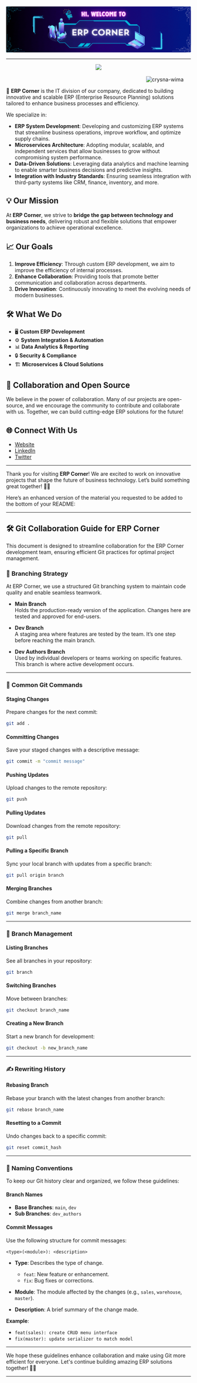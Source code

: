 <!--Banner-->
![ERP Corner Banner Image](./erpcorner.gif)

<hr>

<p align="center">
    <img src="https://readme-typing-svg.herokuapp.com?color=0096FF&width=500&height=28&lines=Welcome+to+ERP+Corner!+🚀;Experts+in+ERP+Systems+⚙️;Streamlining+Business+Processes+📈;Empowering+Efficiency+and+Growth+🌟;Innovating+with+Microservices+🛠️;Let's+Transform+Business+Together!+💼&center=true">
</p>

<p align="right"> 
    <img src="https://komarev.com/ghpvc/?username=IT-CORNER-ERP&label=Company%20views&color=0096FF&style=for-the-badge&logo=star" alt="crysna-wima" style="padding-right:20px;" />
</p>

🚀 **ERP Corner** is the IT division of our company, dedicated to building innovative and scalable ERP (Enterprise Resource Planning) solutions tailored to enhance business processes and efficiency.

We specialize in:
- **ERP System Development**: Developing and customizing ERP systems that streamline business operations, improve workflow, and optimize supply chains.
- **Microservices Architecture**: Adopting modular, scalable, and independent services that allow businesses to grow without compromising system performance.
- **Data-Driven Solutions**: Leveraging data analytics and machine learning to enable smarter business decisions and predictive insights.
- **Integration with Industry Standards**: Ensuring seamless integration with third-party systems like CRM, finance, inventory, and more.

## 💡 Our Mission
At **ERP Corner**, we strive to **bridge the gap between technology and business needs**, delivering robust and flexible solutions that empower organizations to achieve operational excellence.

## 📈 Our Goals
1. **Improve Efficiency**: Through custom ERP development, we aim to improve the efficiency of internal processes.
2. **Enhance Collaboration**: Providing tools that promote better communication and collaboration across departments.
3. **Drive Innovation**: Continuously innovating to meet the evolving needs of modern businesses.

## 🛠️ What We Do
- 🖥️ **Custom ERP Development**
- ⚙️ **System Integration & Automation**
- 📊 **Data Analytics & Reporting**
- 🔒 **Security & Compliance**
- 🏗️ **Microservices & Cloud Solutions**

## 🤝 Collaboration and Open Source
We believe in the power of collaboration. Many of our projects are open-source, and we encourage the community to contribute and collaborate with us. Together, we can build cutting-edge ERP solutions for the future!

## 🌐 Connect With Us
- [Website](https://yourwebsite.com)
- [LinkedIn](https://www.linkedin.com/company/erp-corner)
- [Twitter](https://twitter.com/erp_corner)

---

Thank you for visiting **ERP Corner**! We are excited to work on innovative projects that shape the future of business technology. Let’s build something great together! 💼✨



Here’s an enhanced version of the material you requested to be added to the bottom of your README:

---

## 🛠️ **Git Collaboration Guide for ERP Corner**  
This document is designed to streamline collaboration for the ERP Corner development team, ensuring efficient Git practices for optimal project management.

### 🔀 **Branching Strategy**  
At ERP Corner, we use a structured Git branching system to maintain code quality and enable seamless teamwork.

- **Main Branch**  
  Holds the production-ready version of the application. Changes here are tested and approved for end-users.  

- **Dev Branch**  
  A staging area where features are tested by the team. It’s one step before reaching the main branch.

- **Dev Authors Branch**  
  Used by individual developers or teams working on specific features. This branch is where active development occurs.

---

### 📜 **Common Git Commands**

#### **Staging Changes**  
Prepare changes for the next commit:
```bash
git add .
```

#### **Committing Changes**  
Save your staged changes with a descriptive message:
```bash
git commit -m "commit message"
```

#### **Pushing Updates**  
Upload changes to the remote repository:
```bash
git push
```

#### **Pulling Updates**  
Download changes from the remote repository:
```bash
git pull
```

#### **Pulling a Specific Branch**  
Sync your local branch with updates from a specific branch:
```bash
git pull origin branch
```

#### **Merging Branches**  
Combine changes from another branch:
```bash
git merge branch_name
```

---

### 🌿 **Branch Management**

#### **Listing Branches**  
See all branches in your repository:
```bash
git branch
```

#### **Switching Branches**  
Move between branches:
```bash
git checkout branch_name
```

#### **Creating a New Branch**  
Start a new branch for development:
```bash
git checkout -b new_branch_name
```

---

### ✍️ **Rewriting History**

#### **Rebasing Branch**  
Rebase your branch with the latest changes from another branch:
```bash
git rebase branch_name
```

#### **Resetting to a Commit**  
Undo changes back to a specific commit:
```bash
git reset commit_hash
```

---

### 📘 **Naming Conventions**

To keep our Git history clear and organized, we follow these guidelines:

#### **Branch Names**  
- **Base Branches**: `main`, `dev`  
- **Sub Branches**: `dev_authors`

#### **Commit Messages**

Use the following structure for commit messages:
```
<type>(<module>): <description>
```
- **Type**: Describes the type of change.  
  - `feat`: New feature or enhancement.  
  - `fix`: Bug fixes or corrections.
  
- **Module**: The module affected by the changes (e.g., `sales`, `warehouse`, `master`).

- **Description**: A brief summary of the change made.

**Example**:
- `feat(sales): create CRUD menu interface`  
- `fix(master): update serializer to match model`

---

We hope these guidelines enhance collaboration and make using Git more efficient for everyone. Let's continue building amazing ERP solutions together! 🚀✨

---
